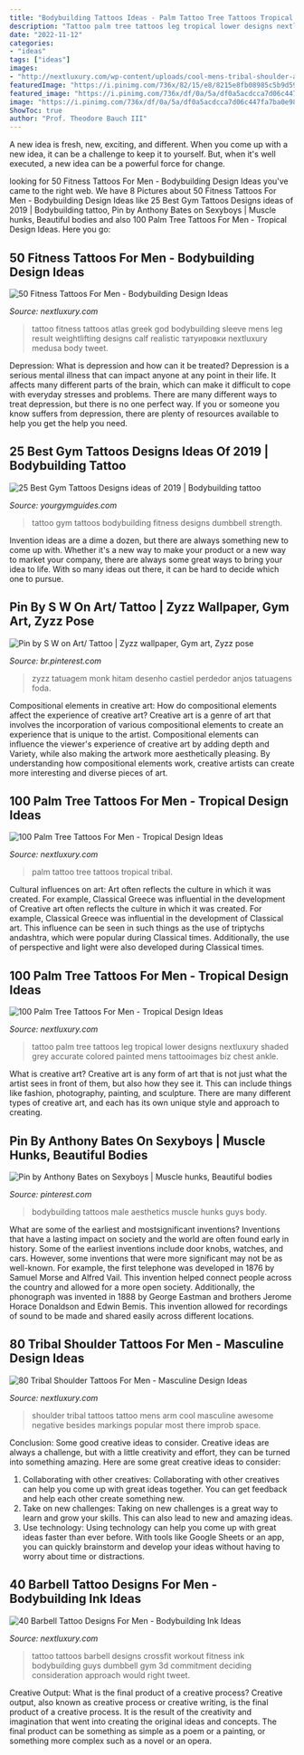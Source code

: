 ```yaml
---
title: "Bodybuilding Tattoos Ideas - Palm Tattoo Tree Tattoos Tropical Tribal"
description: "Tattoo palm tree tattoos leg tropical lower designs nextluxury shaded grey accurate colored painted mens tattooimages biz chest ankle"
date: "2022-11-12"
categories:
- "ideas"
tags: ["ideas"]
images:
- "http://nextluxury.com/wp-content/uploads/cool-mens-tribal-shoulder-and-arm-negative-space-ornate-tattoo-design.jpg"
featuredImage: "https://i.pinimg.com/736x/82/15/e8/8215e8fb08985c5b9d595a2bd85fbcdb.jpg"
featured_image: "https://i.pinimg.com/736x/df/0a/5a/df0a5acdcca7d06c447fa7ba0e98b146--trance-tattoo.jpg"
image: "https://i.pinimg.com/736x/df/0a/5a/df0a5acdcca7d06c447fa7ba0e98b146--trance-tattoo.jpg"
ShowToc: true
author: "Prof. Theodore Bauch III"
---
```



A new idea is fresh, new, exciting, and different. When you come up with a new idea, it can be a challenge to keep it to yourself. But, when it's well executed, a new idea can be a powerful force for change.

	

		
looking for 50 Fitness Tattoos For Men - Bodybuilding Design Ideas you've came to the right web. We have 8 Pictures about 50 Fitness Tattoos For Men - Bodybuilding Design Ideas like 25 Best Gym Tattoos Designs ideas of 2019 | Bodybuilding tattoo, Pin by Anthony Bates on Sexyboys | Muscle hunks, Beautiful bodies and also 100 Palm Tree Tattoos For Men - Tropical Design Ideas. Here you go:
		
    
## 50 Fitness Tattoos For Men - Bodybuilding Design Ideas

<img loading=lazy src="http://nextluxury.com/wp-content/uploads/realistic-atlas-greek-god-fitness-mens-leg-sleeve-tattoo.jpg" onerror="this.onerror=null;this.src='https://tse3.mm.bing.net/th?id=OIP.4ldLGAKqkonl9Mnwlu9bwAHaHa&amp;pid=15.1';" alt="50 Fitness Tattoos For Men - Bodybuilding Design Ideas">

_Source: nextluxury.com_

>tattoo fitness tattoos atlas greek god bodybuilding sleeve mens leg result weightlifting designs calf realistic татуировки nextluxury medusa body tweet. 

	

Depression: What is depression and how can it be treated?
Depression is a serious mental illness that can impact anyone at any point in their life. It affects many different parts of the brain, which can make it difficult to cope with everyday stresses and problems. There are many different ways to treat depression, but there is no one perfect way. If you or someone you know suffers from depression, there are plenty of resources available to help you get the help you need.

    
## 25 Best Gym Tattoos Designs Ideas Of 2019 | Bodybuilding Tattoo

<img loading=lazy src="https://yourgymguides.com/wp-content/uploads/2019/09/WhatsApp-Image-2019-09-25-at-3.38.50-PM.jpeg" onerror="this.onerror=null;this.src='https://tse1.mm.bing.net/th?id=OIP.klXOTYys_Ti0-omvNVYBYwHaNL&amp;pid=15.1';" alt="25 Best Gym Tattoos Designs ideas of 2019 | Bodybuilding tattoo">

_Source: yourgymguides.com_

>tattoo gym tattoos bodybuilding fitness designs dumbbell strength. 

	

Invention ideas are a dime a dozen, but there are always something new to come up with. Whether it's a new way to make your product or a new way to market your company, there are always some great ways to bring your idea to life. With so many ideas out there, it can be hard to decide which one to pursue.

    
## Pin By S W On Art/ Tattoo | Zyzz Wallpaper, Gym Art, Zyzz Pose

<img loading=lazy src="https://i.pinimg.com/736x/df/0a/5a/df0a5acdcca7d06c447fa7ba0e98b146--trance-tattoo.jpg" onerror="this.onerror=null;this.src='https://tse4.mm.bing.net/th?id=OIP.1MDEgBmkQg7ot9OJfuh-GwHaFY&amp;pid=15.1';" alt="Pin by S W on Art/ Tattoo | Zyzz wallpaper, Gym art, Zyzz pose">

_Source: br.pinterest.com_

>zyzz tatuagem monk hitam desenho castiel perdedor anjos tatuagens foda. 

	

Compositional elements in creative art: How do compositional elements affect the experience of creative art?
Creative art is a genre of art that involves the incorporation of various compositional elements to create an experience that is unique to the artist. Compositional elements can influence the viewer's experience of creative art by adding depth and Variety, while also making the artwork more aesthetically pleasing. By understanding how compositional elements work, creative artists can create more interesting and diverse pieces of art.

    
## 100 Palm Tree Tattoos For Men - Tropical Design Ideas

<img loading=lazy src="http://nextluxury.com/wp-content/uploads/guys-palm-tree-tattoo-on-arms.jpg" onerror="this.onerror=null;this.src='https://tse2.mm.bing.net/th?id=OIP.KLeDswOE0jgVq4HTuv_2eQHaHF&amp;pid=15.1';" alt="100 Palm Tree Tattoos For Men - Tropical Design Ideas">

_Source: nextluxury.com_

>palm tattoo tree tattoos tropical tribal. 

	

Cultural influences on art: Art often reflects the culture in which it was created. For example, Classical Greece was influential in the development of
Creative art often reflects the culture in which it was created. For example, Classical Greece was influential in the development of Classical art. This influence can be seen in such things as the use of triptychs andashtra, which were popular during Classical times. Additionally, the use of perspective and light were also developed during Classical times.

    
## 100 Palm Tree Tattoos For Men - Tropical Design Ideas

<img loading=lazy src="http://nextluxury.com/wp-content/uploads/grey-shaded-palm-tree-tattoo-on-lower-leg-for-men.jpg" onerror="this.onerror=null;this.src='https://tse3.mm.bing.net/th?id=OIP.t_AZNDEJ6cEkXRNhVLxMnQHaHa&amp;pid=15.1';" alt="100 Palm Tree Tattoos For Men - Tropical Design Ideas">

_Source: nextluxury.com_

>tattoo palm tree tattoos leg tropical lower designs nextluxury shaded grey accurate colored painted mens tattooimages biz chest ankle. 

	

What is creative art?
Creative art is any form of art that is not just what the artist sees in front of them, but also how they see it. This can include things like fashion, photography, painting, and sculpture. There are many different types of creative art, and each has its own unique style and approach to creating.

    
## Pin By Anthony Bates On Sexyboys | Muscle Hunks, Beautiful Bodies

<img loading=lazy src="https://i.pinimg.com/736x/82/15/e8/8215e8fb08985c5b9d595a2bd85fbcdb.jpg" onerror="this.onerror=null;this.src='https://tse2.mm.bing.net/th?id=OIP.m_88jw8zH2Z7RcI-D5fijgC7FN&amp;pid=15.1';" alt="Pin by Anthony Bates on Sexyboys | Muscle hunks, Beautiful bodies">

_Source: pinterest.com_

>bodybuilding tattoos male aesthetics muscle hunks guys body. 

	

What are some of the earliest and mostsignificant inventions?
Inventions that have a lasting impact on society and the world are often found early in history. Some of the earliest inventions include door knobs, watches, and cars. However, some inventions that were more significant may not be as well-known. For example, the first telephone was developed in 1876 by Samuel Morse and Alfred Vail. This invention helped connect people across the country and allowed for a more open society. Additionally, the phonograph was invented in 1888 by George Eastman and brothers Jerome Horace Donaldson and Edwin Bemis. This invention allowed for recordings of sound to be made and shared easily across different locations.

    
## 80 Tribal Shoulder Tattoos For Men - Masculine Design Ideas

<img loading=lazy src="http://nextluxury.com/wp-content/uploads/cool-mens-tribal-shoulder-and-arm-negative-space-ornate-tattoo-design.jpg" onerror="this.onerror=null;this.src='https://tse4.mm.bing.net/th?id=OIP.XA_qz5Pgm-RSe4jQdm04oQHaHa&amp;pid=15.1';" alt="80 Tribal Shoulder Tattoos For Men - Masculine Design Ideas">

_Source: nextluxury.com_

>shoulder tribal tattoos tattoo mens arm cool masculine awesome negative besides markings popular most there improb space. 

	

Conclusion: Some good creative ideas to consider.
Creative ideas are always a challenge, but with a little creativity and effort, they can be turned into something amazing. Here are some great creative ideas to consider: 
1. Collaborating with other creatives: Collaborating with other creatives can help you come up with great ideas together. You can get feedback and help each other create something new. 
2. Take on new challenges: Taking on new challenges is a great way to learn and grow your skills. This can also lead to new and amazing ideas. 
3. Use technology: Using technology can help you come up with great ideas faster than ever before. With tools like Google Sheets or an app, you can quickly brainstorm and develop your ideas without having to worry about time or distractions.

    
## 40 Barbell Tattoo Designs For Men - Bodybuilding Ink Ideas

<img loading=lazy src="http://nextluxury.com/wp-content/uploads/barbell-tattoo-designs-for-guys.jpg" onerror="this.onerror=null;this.src='https://tse4.mm.bing.net/th?id=OIP.isBLgG5me0E9CAWA-RWTHAHaHa&amp;pid=15.1';" alt="40 Barbell Tattoo Designs For Men - Bodybuilding Ink Ideas">

_Source: nextluxury.com_

>tattoo tattoos barbell designs crossfit workout fitness ink bodybuilding guys dumbbell gym 3d commitment deciding consideration approach would right tweet. 

	

Creative Output: What is the final product of a creative process?
Creative output, also known as creative process or creative writing, is the final product of a creative process. It is the result of the creativity and imagination that went into creating the original ideas and concepts. The final product can be something as simple as a poem or a painting, or something more complex such as a novel or an opera.

